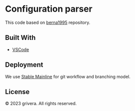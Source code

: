 # Configuration parser

This code based on [berna1995](https://github.com/berna1995/configuration-parser) repository.

## Built With

  - [VSCode]()

## Deployment

We use [Stable Mainline](https://www.bitsnbites.eu/a-stable-mainline-branching-model-for-git/) for git workflow and branching model.

## License

© 2023 grivera. All rights reserved.